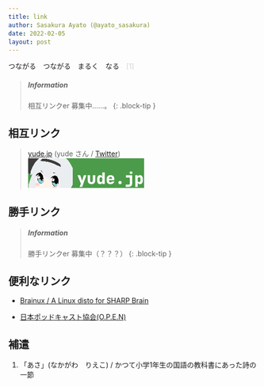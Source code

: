 ```yaml
---
title: link
author: Sasakura Ayato (@ayato_sasakura)
date: 2022-02-05
layout: post
---
```


つながる　つながる　まるく　なる　<a style="color: lightgray;">[1]</a>

> ##### Information
>
> 相互リンクer 募集中……。
{: .block-tip }

## 相互リンク

> [yude.jp](https://www.yude.jp) (yude さん / [Twitter](https://twitter.com/yude_jp))<br>
> [<img src="/assets/img/yudejp.png">](https://www.yude.jp)

## 勝手リンク

> ##### Information
>
> 勝手リンクer 募集中（？？？）
{: .block-tip }

## 便利なリンク

- [Brainux / A Linux disto for SHARP Brain](https://brainux.org/)

- [日本ポッドキャスト協会(O.P.E.N)](https://podcasting.jp/)

## 補遣

1. 「あさ」(なかがわ　りえこ) / かつて小学1年生の国語の教科書にあった詩の一節
